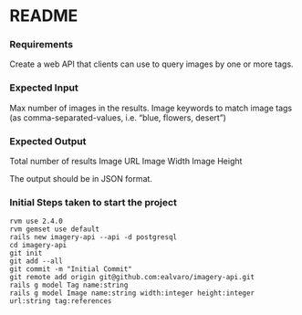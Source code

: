 # README

### Requirements ###

Create a web API that clients can use to query images by one or more tags.

### Expected Input ###

Max number of images in the results.
Image keywords to match image tags (as comma-separated-values, i.e. “blue, flowers, desert”)

### Expected Output ###

Total number of results
Image URL
Image Width
Image Height

The output should be in JSON format.

### Initial Steps taken to start the project ###

```shell
rvm use 2.4.0
rvm gemset use default
rails new imagery-api --api -d postgresql
cd imagery-api
git init
git add --all
git commit -m "Initial Commit"
git remote add origin git@github.com:ealvaro/imagery-api.git
rails g model Tag name:string
rails g model Image name:string width:integer height:integer url:string tag:references
```
